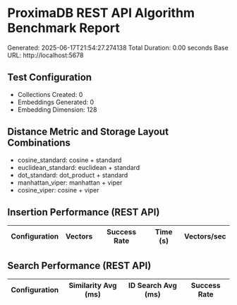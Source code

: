 # ProximaDB REST API Algorithm Benchmark Report
Generated: 2025-06-17T21:54:27.274138
Total Duration: 0.00 seconds
Base URL: http://localhost:5678

## Test Configuration
- Collections Created: 0
- Embeddings Generated: 0
- Embedding Dimension: 128

## Distance Metric and Storage Layout Combinations
- cosine_standard: cosine + standard
- euclidean_standard: euclidean + standard
- dot_standard: dot_product + standard
- manhattan_viper: manhattan + viper
- cosine_viper: cosine + viper

## Insertion Performance (REST API)
| Configuration | Vectors | Success Rate | Time (s) | Vectors/sec |
|---------------|---------|--------------|----------|-------------|

## Search Performance (REST API)
| Configuration | Similarity Avg (ms) | ID Search Avg (ms) | Success Rate |
|---------------|---------------------|-------------------|--------------|